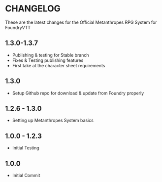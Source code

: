 # CHANGELOG
These are the latest changes for the Official Metanthropes RPG System for FoundryVTT
## 1.3.0-1.3.7
- Publishing & testing for Stable branch
- Fixes & Testing publishing features
- First take at the character sheet requirements
## 1.3.0
- Setup Github repo for download  & update from Foundry properly
## 1.2.6 - 1.3.0
- Setting up Metanthropes System basics
## 1.0.0 - 1.2.3
- Initial Testing
## 1.0.0
- Initial Commit